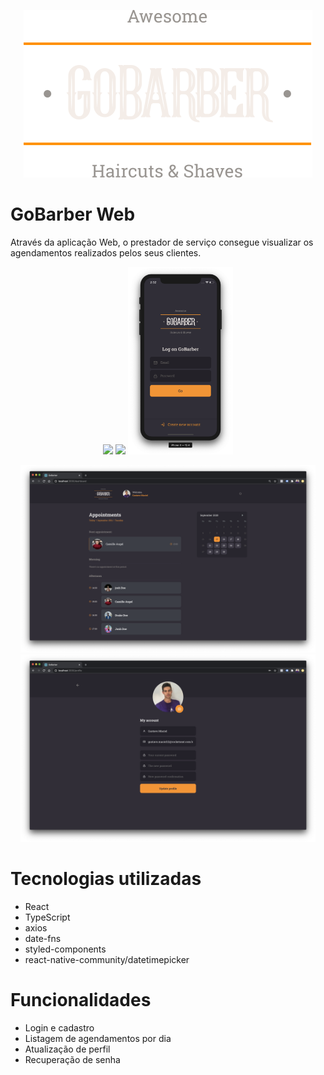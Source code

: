 <p align="center">
  <img src="../.github/logo.svg">
</p>

# GoBarber Web
Através da aplicação Web, o prestador de serviço consegue visualizar os agendamentos realizados pelos seus clientes.

<p align="center">
  <img height="300" src="../.github/logon.png">
  <img height="300" src="../.github/logon2.png">
  <img height="300" src="../.github/signin.png">
</p>

<p align="center">
  <img height="300" src="../.github/appointments2.png">
  <img height="300" src="../.github/profile2.png">
</p>


# Tecnologias utilizadas
- React
- TypeScript
- axios
- date-fns
- styled-components
- react-native-community/datetimepicker

# Funcionalidades
- Login e cadastro
- Listagem de agendamentos por dia
- Atualização de perfil
- Recuperação de senha
